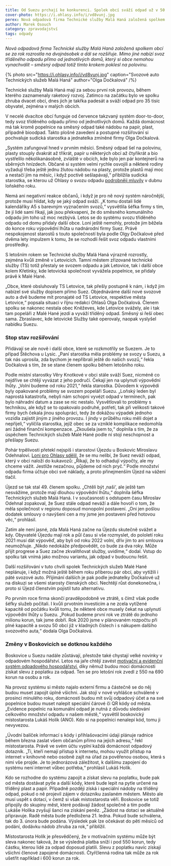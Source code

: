 ```yaml
---
title: Od Suezu prchají ke konkurenci. Spolek obcí sváží odpad už v 50 obcích
cover-photo: https://i.ohlasy.info/i/vd8vunj.jpg
perex: Nová odpadová firma Technické služby Malá Haná založená spolkem obcí se za rok rozrostla na dvojnásobek a dál se rozšiřuje.
author: Marek Osouch
category: zpravodajství
tags: odpady
---
```


*Nová odpadová firma Technické služby Malá Haná založená spolkem obcí se za rok rozrostla na dvojnásobek a dál se rozšiřuje. Mimo jiné nabízí svoz tříděného odpadu přímo od jednotlivých domů, který si obce nemohou vynachválit – směsný odpad totiž tímto krokem poklesl na polovinu.*

{% photo src="https://i.ohlasy.info/i/vd8vunj.jpg" caption="Svozové auto Technických služeb Malá Haná" author="Olga Dočkalová" /%}

Technické služby Malá Haná mají za sebou první rok provozu, během kterého zaznamenaly raketový rozvoj. Zatímco na začátku bylo ve spolku zhruba dvacet obcí, dnes jich je takřka padesát a sváží odpad pro 35 tisíc obyvatel, zejména v malých obcích.

V necelé dvacítce obcí funguje od července takzvaný systém door-to-door, tedy svoz tříděného odpadu přímo od jednotlivých domů. Každá domácnost má tak kromě popelnice na směsný odpad také nádobu na papír, plast, případně bioodpad. Takto plošné zavedení a postupné rozšiřování si pochvaluje sudická starostka a jednatelka zmíněné firmy Olga Dočkalová.

„Systém zafungoval hned v prvním měsíci. Směsný odpad šel na polovinu, plasty stouply dvakrát až třikrát, papír u některých obcí až čtyřikrát a bio vystřelilo několikanásobně, zvláště v obcích, kde bylo jen pár kontejnerů na sběrných hnízdech. Občané si systém velmi rychle osvojili a některé rodiny vyžadují třeba ještě jednu žlutou nádobu na plasty, protože plastů mají moc a nestačí jim na měsíc, i když poctivě sešlapávají,“ přiblížila sudická starostka, se kterou už Ohlasy o svozu odpadu [podrobněji mluvily](https://ohlasy.info/clanky/2019/04/rozhovor-dockalova.html) v dubnu loňského roku.

Nemá ani negativní reakce občanů, i když je pro ně nový systém náročnější, protože musí hlídat, kdy se jaký odpad sváží. „K tomu dostali lidé kalendáříky A5 s barevným vyznačením svozů,“ vysvětlila šéfka firmy s tím, že jí lidé sami říkají, jak jsou překvapeni, že do směsného komunálního odpadu jim toho už moc nezbývá.
Letos se do systému svozu tříděného odpadu od domu přidaly další obce. Loni ještě nemohly, protože jim běžela do konce roku výpovědní lhůta u nadnárodní firmy Suez. Právě nespokojenost starostů s touto společností byla podle Olgy Dočkalové před dvěma lety impulzem k tomu, že se rozhodli řešit svoz odpadu vlastními prostředky. 

S letošním rokem se Technické služby Malá Haná výrazně rozrostly, zejména kvůli změně v Letovicích. Tamní městem zřizované technické služby (TS) totiž přestaly se svozem odpadu a jak Letovice, tak i další obce kolem Křetínky, kde letovická společnost vyvážela popelnice, se přidaly právě k Malé Hané.

„Obce, které obsluhovaly TS Letovice, tak přešly postupně k nám, i když jim nabízel své služby dopisem přímo Suez. Objednáváme další nové svozové auto a dvě budeme mít pronajaté od TS Letovice, respektive města Letovice,“ popsala situaci v říjnu redakci Ohlasů Olga Dočkalová. Členem spolku se nakonec nestala obec Kněževes, kde Letovice svážely, ale i tak tam popeláři z Malé Hané jezdí a vyváží tříděný odpad. Směsný si řeší obec sama. Zbraslavec, kde letovické Služby také operovaly, naopak vyslyšel nabídku Suezu.

### Stop stav rozšiřování

Přidávají se ale nově i další obce, které se rozkmotřily se Suezem. Je to případ Štěchova u Lysic. „Paní starostka měla problémy se svozy u Suezu, a tak nás uprosila, zda bychom je nepřibrali ještě do našich svozů,“ řekla Dočkalová s tím, že se stane členem spolku během letošního roku.

Podle místní starostky Věry Knotkové v obci stále sváží Suez, nicméně co nejdříve se chtějí vyvázat z jeho područí. Čekají jen na uplynutí výpovědní lhůty. „Volní budeme od roku 2021,“ řekla starostka. Důvodem k výpovědi byly opakované problémy se svozem popeláři Suezu. „Loňský leden byl naprostá katastrofa, nebyli nám schopni vyvézt odpad v termínech, pak bylo náhradní datum a zase se nic nestalo. Vysvětlovali to problémy s technikou, ale když se to opakovalo podruhé, potřetí, tak při velikosti takové firmy bych čekala jinou spolupráci, tedy že dokážou výpadek jednoho vozidla zajistit jiným z jiného provozu. I jindy v průběhu roku měli dojet a nepřijeli,“ vylíčila starostka, jejíž obec se za vzniklé komplikace nedomohla ani žádné finanční kompenzace. „Zkoušela jsem to,“ doplnila s tím, že za úspěchem Technických služeb Malé Hané podle ní stojí neschopnost a přešlapy Suezu.

Pohár trpělivosti přetekl nejspíš i starostovi Újezdu u Boskovic Miroslavu Odehnalovi. [Loni pro Ohlasy sdělil](https://ohlasy.info/clanky/2019/05/svoz-odpadu.html), že se mu nelíbí, že Suez neváží odpad, který v obci naloží do kukavozů: „Říkají, že to odhadují výpočty, ale my chceme vážit. Jestliže nezačnou, půjdeme od nich pryč.“ Podle množství odpadu firma účtuje obci své náklady, a proto přinejmenším Újezd na vážení tlačil.

Újezd se tak stal 49. členem spolku. „Chtěli být ‚naši‘, ale ještě tam nesvážíme, protože mají dlouhou výpovědní lhůtu,“ doplnila šéfka Technických služeb Malá Haná. I v současnosti s odstupem času Miroslav Odehnal zopakoval, že Suez stále odpad neváží a dále hovoří o tom, že měla společnost v regionu doposud monopolní postavení. „Oni jen pošlou dodatek smlouvy o navýšení cen a my jsme jen postaveni před hotovou věc,“ prohlásil.

Zatím ale není jasné, zda Malá Haná začne na Újezdu skutečně svážet a kdy. Obyvatelé Újezdu mají rok a půl času si vše rozmyslet, do pololetí roku 2021 musí dát výpověď, aby byli od roku 2022 volní, dřív jim to ani smlouva neumožňuje. „Nikdo nedokáže předpovědět, co bude za dva roky. Může přijít progrese a Suez začne zkvalitňovat služby, uvidíme,“ dodal. Vstup do spolku tak vnímá jako možnou variantu, jak odpad v budoucnu řešit.

Další rozšiřování v tuto chvíli spolek Technických služeb Malé Hané neplánuje, i když možná ještě během roku přiberou pár obcí, aby vytížili i páté svozové auto. Přijímání dalších je pak podle jednatelky Dočkalové už na diskuzi se všemi starosty členských obcí. Nechtějí růst donekonečna, i proto si Újezd členstvím pojistil tuto alternativu.

Po prvním roce firma skončí pravděpodobně ve ztrátě, s čímž však podle šéfky služeb počítali. I kvůli prvotním investicím a ne zcela vytížené kapacitě od počátku kvůli tomu, že některé obce musely čekat na uplynutí výpovědní lhůty u Suezu. „Pokud budeme první rok ve ztrátě do jednoho milionu korun, tak jsme dobří. Rok 2020 jsme v plánovaném rozpočtu při plné kapacitě a svozu 50 obcí již v kladných číslech i s nákupem dalšího svozového auta,“ dodala Olga Dočkalová.

### Změny v Boskovicích se dotknou každého

Boskovice u Suezu nadále zůstávají, přestože také chystají velké novinky v odpadovém hospodářství. Letos na jaře chtějí zavést [motivační a evidenční systém odpadového hospodářství](https://ohlasy.info/clanky/2019/09/levnejsi-odpad.html), díky němuž budou moci domácnosti získat slevu z poplatku za odpad. Ten se pro letošní rok zvedl z 550 na 690 korun na osobu a rok.

Na provoz systému si město najalo externí firmu a částečně se do něj budou muset zapojit úplně všichni. Jak stojí v nové vyhlášce schválené v prosinci minulého roku, domácnosti budou mít svůj odpadový účet a na své popelnice budou muset nalepit speciální čárové či QR kódy od města. „Evidence popelnic na komunální odpad je nutná z důvodu sledování celkového množství odpadu v našem městě,“ vysvětlil boskovický místostarosta Lukáš Holík (ANO). Kdo si na popelnici nenalepí kód, tomu ji nevyvezou.

„Úvodní balíček informací s kódy i přihlašovacími údaji plánuje radnice během března zaslat všem občanům přímo na jejich adresu,“ řekl místostarosta. Právě ve svém účtu vyplní každá domácnost odpadový dotazník. „Ti, kteří nemají přístup k internetu, mohou využít přístup na internet v knihovně nebo osobně zajít na úřad za pověřenou osobou, která s nimi vše projde. Je to jednorázová záležitost, k dalšímu zapojení do systému není internet vůbec potřeba,“ prohlásil Lukáš Holík.

Kdo se rozhodne do systému zapojit a získat slevu na poplatku, bude pak od města dostávat pytle a další kódy, které bude lepit na pytle určené na tříděný plast a papír. Případně později získá i speciální nádoby na tříděný odpad, pokud o ně projevil zájem v dotazníku zaslaném městem. Město ale musí uspět s dotací, v čemž si však místostarosta věří. Boskovice se totiž připojily do skupiny měst, které podávají žádost společně a tím podle Lukáše Holíka zvyšují šanci na získání peněz. „Žádost na dotaci se aktuálně připravuje. Radě města bude předložena 21. ledna. Pokud bude schválena, tak do 3. února bude podána. Výsledek pak lze očekávat do pěti měsíců od podání, dodávku nádob zhruba za rok,“ přiblížil.

Místostarosta Holík je přesvědčený, že v motivačním systému může být sleva nakonec taková, že se výsledná platba sníží i pod 550 korun, tedy částku, kterou lidé za odpad doposud platili. Slevu z poplatku navíc získají všichni členové zapojené domácnosti. Čtyřčlenná rodina tak může za rok ušetřit například i 600 korun za rok.
